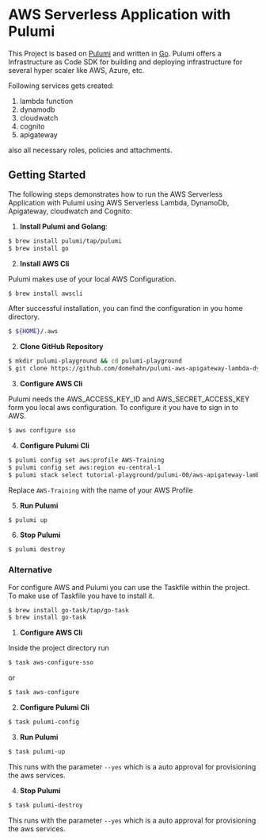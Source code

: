 # AWS Serverless Application with Pulumi
This Project is based on [Pulumi](https://github.com/pulumi/pulumi/tree/master) and written in [Go](https://go.dev/). 
Pulumi offers a Infrastructure as Code SDK for building and deploying infrastructure for several hyper scaler like AWS, 
Azure, etc.

Following services gets created:
1. lambda function
2. dynamodb
5. cloudwatch
6. cognito
7. apigateway

also all necessary roles, policies and attachments.

## Getting Started
The following steps demonstrates how to run the AWS Serverless Application with Pulumi using AWS Serverless Lambda, 
DynamoDb, Apigateway, cloudwatch and Cognito:

1. **Install Pulumi and Golang**:
```bash
$ brew install pulumi/tap/pulumi
$ brew install go
```

2. **Install AWS Cli**

Pulumi makes use of your local AWS Configuration.
```bash
$ brew install awscli
```
After successful installation, you can find the configuration in you home directory.
```bash
$ ${HOME}/.aws
```

2. **Clone GitHub Repository**
```bash
$ mkdir pulumi-playground && cd pulumi-playground
$ git clone https://github.com/domehahn/pulumi-aws-apigateway-lambda-dynamodb.git
```

3. **Configure AWS Cli**

Pulumi needs the AWS_ACCESS_KEY_ID and AWS_SECRET_ACCESS_KEY form you local aws configuration. To configure it you have 
to sign in to AWS.
```bash
$ aws configure sso
```

4. **Configure Pulumi Cli**
```bash
$ pulumi config set aws:profile AWS-Training
$ pulumi config set aws:region eu-central-1
$ pulumi stack select tutorial-playground/pulumi-00/aws-apigateway-lambda-dynamodb
```
Replace `AWS-Training` with the name of your AWS Profile

5. **Run Pulumi**
```bash
$ pulumi up
```

6. **Stop Pulumi**
```bash
$ pulumi destroy
```

### Alternative
For configure AWS and Pulumi you can use the Taskfile within the project. To make use of Taskfile you have to install it.
```bash
$ brew install go-task/tap/go-task
$ brew install go-task
```

1. **Configure AWS Cli**

Inside the project directory run
```bash
$ task aws-configure-sso 
```
or
```bash
$ task aws-configure
```

2. **Configure Pulumi Cli**
```bash
$ task pulumi-config
```

3. **Run Pulumi**
```bash
$ task pulumi-up
```
This runs with the parameter `--yes` which is a auto approval for provisioning the aws services.

4. **Stop Pulumi**
```bash
$ task pulumi-destroy
```
This runs with the parameter `--yes` which is a auto approval for provisioning the aws services.